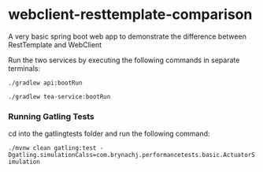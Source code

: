 # webclient-resttemplate-comparison
A very basic spring boot web app to demonstrate the difference between RestTemplate and WebClient

Run the two services by executing the following commands in separate terminals:

`./gradlew api:bootRun`

`./gradlew tea-service:bootRun`


### Running Gatling Tests
cd into the gatlingtests folder and run the following command:

`./mvnw clean gatling:test -Dgatling.simulationCalss=com.brynachj.performancetests.basic.ActuatorSimulation`